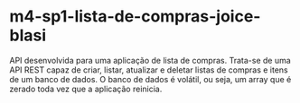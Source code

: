 # m4-sp1-lista-de-compras-joice-blasi

API desenvolvida para uma aplicação de lista de compras.
Trata-se de uma API REST capaz de criar, listar, atualizar e deletar listas de compras e itens de um banco de dados.
O banco de dados é volátil, ou seja, um array que é zerado toda vez que a aplicação reinicia.
